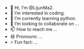 - 👋 Hi, I’m @LijunMa2.
- 👀 I’m interested in coding.
- 🌱 I’m currently learning python.
- 💞️ I’m looking to collaborate on ...
- 📫 How to reach me ...
- 😄 Pronouns: ...
- ⚡ Fun fact: ...

<!---
LijunMa2/LijunMa2 is a ✨ special ✨ repository because its `README.md` (this file) appears on your GitHub profile.
You can click the Preview link to take a look at your changes.
--->
